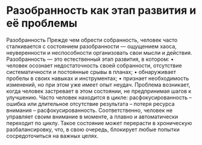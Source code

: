 # Разобранность как этап развития и её проблемы

Разобранность
Прежде чем обрести собранность, человек часто сталкивается с состоянием разобранности — ощущением хаоса, неуверенности и неспособности организовать свои мысли и действия. Разобранность — это естественный этап развития, в котором:
• человек осознает недостаточность своей собранности, отсутствие систематичности и постоянные срывы в планах;
• обнаруживает пробелы в своих навыках и инструментах;
• признает необходимость изменений, но при этом уже имеет опыт неудач.
Проблема возникает, когда человек застревает в этом состоянии, не предпринимая шагов к улучшению. Часто человек находится в цикле: расфокусированность – ошибка или длительное отсутствие результата – потеря ресурса внимания – расфокусированность. Соответственно, человек не управляет своим внимание в моменте, а плавно и автоматически переходит по циклу. Такое состояние может перерасти в хроническую разбалансировку, что, в свою очередь, блокирует любые попытки сосредоточиться на важных целях.
